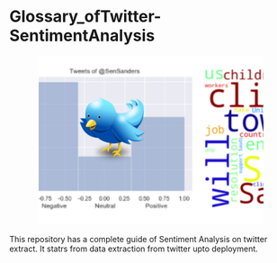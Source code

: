 # Glossary_ofTwitter-SentimentAnalysis


<p align="center">
<img src = "images/tw3.png" width = 400 height=300>
</p>
This repository has a complete guide of Sentiment Analysis on twitter extract. It statrs from data extraction from twitter upto deployment.

